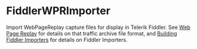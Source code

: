 # FiddlerWPRImporter
Import WebPageReplay capture files for display in Telerik Fiddler. See [Web Page Replay](https://github.com/catapult-project/catapult/blob/master/web_page_replay_go/README.md)
for details on that traffic archive file format, and [Building Fiddler Importers](https://www.telerik.com/blogs/building-fiddler-importers) for details on Fiddler Importers.
